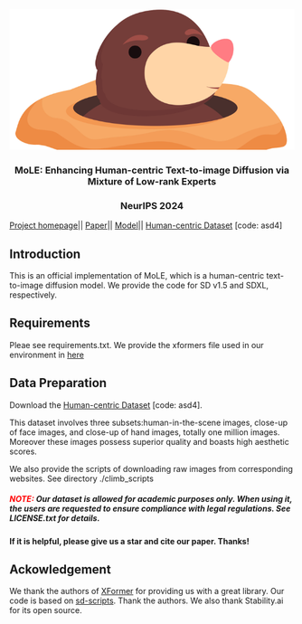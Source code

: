 ![MoLE](https://github.com/JiePKU/MoLE/blob/master/img/title.png)

### <center>MoLE: Enhancing Human-centric Text-to-image Diffusion via Mixture of Low-rank Experts</center>

### <center>NeurIPS 2024</center>

[Project homepage](https://sites.google.com/view/mole4diffuser/)|| [Paper](https://sites.google.com/view/mole4diffuser/)||
[Model](https://huggingface.co/jiezhueval/MoLE-SDXL/tree/main)|| [Human-centric Dataset](https://pan.baidu.com/s/1QL_IImARcBBLwleXEI1wsg) [code: asd4]

## Introduction
This is an official implementation of MoLE, which is a human-centric text-to-image diffusion model. We provide the code for SD v1.5 and SDXL, respectively.  

## Requirements
Pleae see requirements.txt. We provide the xformers file used in our environment in [here](https://drive.google.com/drive/folders/1h390KY7VVXhXqXd1r1-np4E6vdEXxUUU?usp=sharing)

## Data Preparation
Download the [Human-centric Dataset](https://pan.baidu.com/s/1QL_IImARcBBLwleXEI1wsg) [code: asd4].

This dataset involves three subsets:human-in-the-scene images, close-up of face images, and close-up of hand images, totally one million images. Moreover these images possess superior quality and boasts high aesthetic scores.

We also provide the scripts of downloading raw images from corresponding websites. See directory ./climb_scripts

##### <font color=red>NOTE:</font> Our dataset is allowed for academic purposes only. When using it, the users are requested to ensure compliance with legal regulations. See LICENSE.txt for details.

#### If it is helpful, please give us a star and cite our paper. Thanks!

## Ackowledgement
We thank the authors of [XFormer](https://github.com/lucidrains/xformers) for providing us with a great library. Our code is based on [sd-scripts](https://github.com/kohya-ss/sd-scripts). Thank the authors. We also thank Stability.ai for
its open source.




